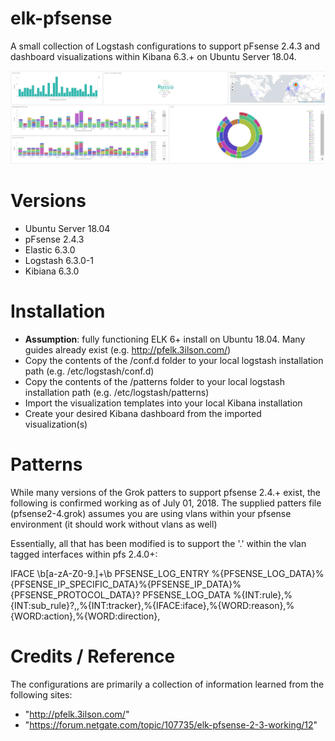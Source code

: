 # elk-pfsense
A small collection of Logstash configurations to support pFsense 2.4.3 and dashboard visualizations within Kibana 6.3.+ on Ubuntu Server 18.04.

![alt text](https://github.com/8270647/elk-pfsense/blob/master/kibana-dashboard-visu.JPG)

# Versions

- Ubuntu Server 18.04
- pFsense 2.4.3
- Elastic 6.3.0
- Logstash 6.3.0-1
- Kibiana 6.3.0

# Installation

- <b>Assumption</b>: fully functioning ELK 6+ install on Ubuntu 18.04. Many guides already exist (e.g. http://pfelk.3ilson.com/)
- Copy the contents of the /conf.d folder to your local logstash installation path (e.g. /etc/logstash/conf.d)
- Copy the contents of the /patterns folder to your local logstash installation path (e.g. /etc/logstash/patterns)
- Import the visualization templates into your local Kibana installation
- Create your desired Kibana dashboard from the imported visualization(s)


# Patterns

While many versions of the Grok patters to support pfsense 2.4.+ exist, the following is confirmed working as of July 01, 2018. The supplied patters file (pfsense2-4.grok) assumes you are using vlans within your pfsense environment (it should work without vlans as well)

Essentially, all that has been modified is to support the '.' within the vlan tagged interfaces within pfs 2.4.0+:

IFACE \b[a-zA-Z0-9.]+\b
PFSENSE_LOG_ENTRY %{PFSENSE_LOG_DATA}%{PFSENSE_IP_SPECIFIC_DATA}%{PFSENSE_IP_DATA}%{PFSENSE_PROTOCOL_DATA}?
PFSENSE_LOG_DATA %{INT:rule},%{INT:sub_rule}?,,%{INT:tracker},%{IFACE:iface},%{WORD:reason},%{WORD:action},%{WORD:direction},

# Credits / Reference

The configurations are primarily a collection of information learned from the following sites:

- "http://pfelk.3ilson.com/"
- "https://forum.netgate.com/topic/107735/elk-pfsense-2-3-working/12"

